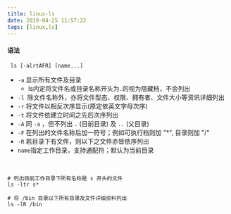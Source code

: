 ```yaml
---
title: linux-ls
date: 2019-04-25 11:57:22
tags: [linux,ls]
---
```


#### 语法

```
 ls [-alrtAFR] [name...]
```

- `-a` 显示所有文件及目录 
  - ls内定将文件名或目录名称开头为`.`的视为隐藏档，不会列出
- `-l `除文件名称外，亦将文件型态、权限、拥有者、文件大小等资讯详细列出
- `-r` 将文件以相反次序显示(原定依英文字母次序)
- `-t` 将文件依建立时间之先后次序列出
- `-A` 同 `-a` ，但不列出 `.` (目前目录) 及 `..` (父目录)
- `-F` 在列出的文件名称后加一符号；例如可执行档则加 "*", 目录则加 "/"
- `-R` 若目录下有文件，则以下之文件亦皆依序列出
- `name`指定工作目录，支持通配符；默认为当前目录

<!---more-->

<br/>



```shell
# 列出目前工作目录下所有名称是 s 开头的文件
ls -ltr s*

# 将 /bin 目录以下所有目录及文件详细资料列出
ls -lR /bin
```



